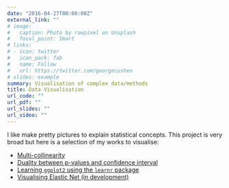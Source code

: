 ```yaml
---
date: "2016-04-27T00:00:00Z"
external_link: ""
# image:
#   caption: Photo by rawpixel on Unsplash
#   focal_point: Smart
# links:
# - icon: twitter
#   icon_pack: fab
#   name: Follow
#   url: https://twitter.com/georgecushen
# slides: example
summary: Visualisation of complex data/methods
title: Data Visualisation
url_code: ""
url_pdf: ""
url_slides: ""
url_video: ""
---
```


I like make pretty pictures to explain statistical concepts. This project is very broad but here is a selection of my works to visualise: 

+ [Multi-collinearity](https://kevinwang09.github.io/mcvis/)
+ [Duality between p-values and confidence interval](http://shiny.maths.usyd.edu.au/oneSampleTCI/)
+ [Learning `ggplot2` using the `learnr` package](https://gauss17gon.shinyapps.io/ggplot2_basic_tutorial/)
+ [Visualising Elastic Net (in development)](https://github.com/kevinwang09/visualiseEN)
